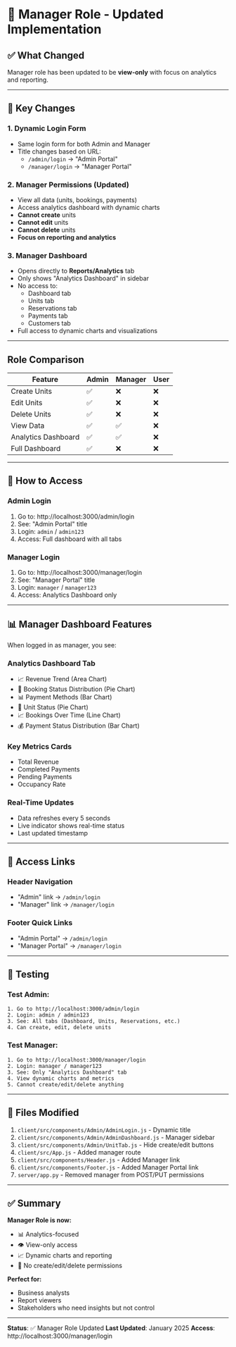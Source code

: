 # 👔 Manager Role - Updated Implementation

## ✅ What Changed

Manager role has been updated to be **view-only** with focus on analytics and reporting.

---

## 🔄 **Key Changes**

### 1. **Dynamic Login Form**
- Same login form for both Admin and Manager
- Title changes based on URL:
  - `/admin/login` → "Admin Portal"
  - `/manager/login` → "Manager Portal"

### 2. **Manager Permissions (Updated)**
-  View all data (units, bookings, payments)
- Access analytics dashboard with dynamic charts
-  **Cannot create** units
-  **Cannot edit** units
-  **Cannot delete** units
-  **Focus on reporting and analytics**

### 3. **Manager Dashboard**
- Opens directly to **Reports/Analytics** tab
- Only shows "Analytics Dashboard" in sidebar
- No access to:
  - Dashboard tab
  - Units tab
  - Reservations tab
  - Payments tab
  - Customers tab
- Full access to dynamic charts and visualizations

---

##  **Role Comparison**

| Feature | Admin | Manager | User |
|---------|-------|---------|------|
| Create Units | ✅ | ❌ | ❌ |
| Edit Units | ✅ | ❌ | ❌ |
| Delete Units | ✅ | ❌ | ❌ |
| View Data | ✅ | ✅ | ❌ |
| Analytics Dashboard | ✅ | ✅ | ❌ |
| Full Dashboard | ✅ | ❌ | ❌ |

---

## 🚀 **How to Access**

### **Admin Login**
1. Go to: http://localhost:3000/admin/login
2. See: "Admin Portal" title
3. Login: `admin` / `admin123`
4. Access: Full dashboard with all tabs

### **Manager Login**
1. Go to: http://localhost:3000/manager/login
2. See: "Manager Portal" title
3. Login: `manager` / `manager123`
4. Access: Analytics Dashboard only

---

## 📊 **Manager Dashboard Features**

When logged in as manager, you see:

### **Analytics Dashboard Tab**
- 📈 Revenue Trend (Area Chart)
- 🥧 Booking Status Distribution (Pie Chart)
- 📊 Payment Methods (Bar Chart)
- 🥧 Unit Status (Pie Chart)
- 📈 Bookings Over Time (Line Chart)
- 💰 Payment Status Distribution (Bar Chart)

### **Key Metrics Cards**
- Total Revenue
- Completed Payments
- Pending Payments
- Occupancy Rate

### **Real-Time Updates**
- Data refreshes every 5 seconds
- Live indicator shows real-time status
- Last updated timestamp

---

## 🔗 **Access Links**

### **Header Navigation**
- "Admin" link → `/admin/login`
- "Manager" link → `/manager/login`

### **Footer Quick Links**
- "Admin Portal" → `/admin/login`
- "Manager Portal" → `/manager/login`

---

## 🧪 **Testing**

### **Test Admin:**
```
1. Go to http://localhost:3000/admin/login
2. Login: admin / admin123
3. See: All tabs (Dashboard, Units, Reservations, etc.)
4. Can create, edit, delete units
```

### **Test Manager:**
```
1. Go to http://localhost:3000/manager/login
2. Login: manager / manager123
3. See: Only "Analytics Dashboard" tab
4. View dynamic charts and metrics
5. Cannot create/edit/delete anything
```

---

## 📁 **Files Modified**

1. `client/src/components/Admin/AdminLogin.js` - Dynamic title
2. `client/src/components/Admin/AdminDashboard.js` - Manager sidebar
3. `client/src/components/Admin/UnitTab.js` - Hide create/edit buttons
4. `client/src/App.js` - Added manager route
5. `client/src/components/Header.js` - Added Manager link
6. `client/src/components/Footer.js` - Added Manager Portal link
7. `server/app.py` - Removed manager from POST/PUT permissions

---

## ✅ **Summary**

**Manager Role is now:**
- 📊 Analytics-focused
- 👁️ View-only access
- 📈 Dynamic charts and reporting
- 🚫 No create/edit/delete permissions

**Perfect for:**
- Business analysts
- Report viewers
- Stakeholders who need insights but not control

---

**Status**: ✅ Manager Role Updated
**Last Updated**: January 2025
**Access**: http://localhost:3000/manager/login
